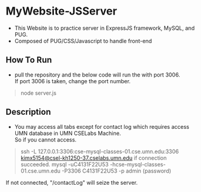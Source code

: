 # MyWebsite-JSServer
* This Website is to practice server in ExpressJS framework, MySQL, and PUG.  
* Composed of PUG/CSS/Javascript to handle front-end

## How To Run
* pull the repository and the below code will run the with port 3006.  
If port 3006 is taken, change the port number.  
> node server.js

## Description
* You may access all tabs except for contact log which requires access UMN database in UMN CSELabs Machine.  
So if you cannot access.

> ssh -L 127.0.0.1:3306:cse-mysql-classes-01.cse.umn.edu:3306 kimx5154@csel-kh1250-37.cselabs.umn.edu
if connection succeeded.
> mysql -uC4131F22U53 -hcse-mysql-classes-01.cse.umn.edu -P3306 C4131F22U53 -p
> admin (password)

If not connected, "/contactLog" will seize the server. 


